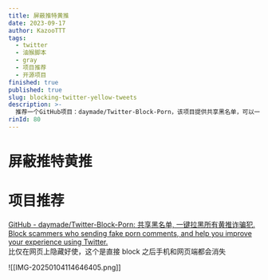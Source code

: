 ```yaml
---
title: 屏蔽推特黄推
date: 2023-09-17
author: KazooTTT
tags:
  - twitter
  - 油猴脚本
  - gray
  - 项目推荐
  - 开源项目
finished: true
published: true
slug: blocking-twitter-yellow-tweets
description: >-
  推荐一个GitHub项目：daymade/Twitter-Block-Porn，该项目提供共享黑名单，可以一键拉黑所有发送假色情评论的诈骗账号，有效提升使用Twitter的体验。此方法比仅在网页上隐藏更有效，因为一旦拉黑，无论在手机端还是网页端，相关内容都会消失。
rinId: 80
---
```


# 屏蔽推特黄推

# 项目推荐

[GitHub - daymade/Twitter-Block-Porn: 共享黑名单, 一键拉黑所有黄推诈骗犯. Block scammers who sending fake porn comments, and help you improve your experience using Twitter.](https://github.com/daymade/Twitter-Block-Porn)  
比仅在网页上隐藏好使，这个是直接 block 之后手机和网页端都会消失

![[IMG-20250104114646405.png]]
